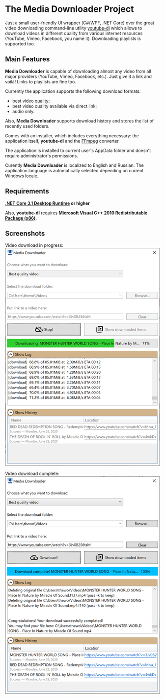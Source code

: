 The Media Downloader Project
====================
Just a small user-friendly UI wrapper (C#/WPF, .NET Core) over the great video downloading command-line utility [youtube-dl](https://github.com/ytdl-org/youtube-dl) which allows to download videos in different quality from various internet resources (YouTube, Vimeo, Facebook, you name it). Downloading playlists is supported too.

## Main Features

**Media Downloader** is capable of downloading almost any video from all major providers (YouTube, Vimeo, Facebook, etc.). Just give it a link and voilà! Links to playlists are fine too.

Currently the application supports the following download formats:

* best video quality;
* best video quality available via direct link;
* audio only.

Also, **Media Downloader** supports download history and stores the list of recently used folders.

Comes with an installer, which includes everything necessary: the application itself, **youtube-dl** and the [FFmpeg](https://ffmpeg.org/) converter.

The application is installed to current user's AppData folder and doesn't require administrator's permissions.

Curently **Media Downloader** is localized to English and Russian. The application language is automatically selected depending on current Windows locale.

## Requirements

**[.NET Core 3.1 Desktop Runtime](https://dotnet.microsoft.com/download/dotnet-core/3.1) or higher**

Also, **youtube-dl** requires **[Microsoft Visual C++ 2010 Redistributable Package (x86)](https://www.microsoft.com/en-us/download/details.aspx?id=5555)**.

## Screenshots

Video download in progress:
![Video download in progress](https://github.com/yuri-maxiutenko/MediaDownloader/blob/master/Screenshots/Annotation%202020-06-29%20210558.png?raw=true)

Video download complete:
![Video download complete](https://github.com/yuri-maxiutenko/MediaDownloader/blob/master/Screenshots/Annotation%202020-06-29%20210909.png?raw=true)
